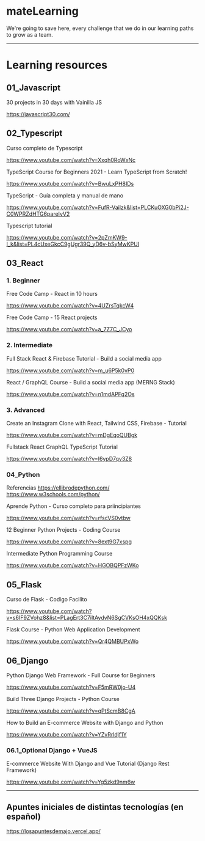 # mateLearning

We're going to save here, every challenge that we do in our learning paths to grow as a team.

---

# Learning resources

## 01_Javascript

30 projects in 30 days with Vainilla JS

https://javascript30.com/

## 02_Typescript

Curso completo de Typescript

https://www.youtube.com/watch?v=Xxqh0RoWxNc

TypeScript Course for Beginners 2021 - Learn TypeScript from Scratch!

https://www.youtube.com/watch?v=BwuLxPH8IDs

TypeScript - Guía completa y manual de mano

https://www.youtube.com/watch?v=FufR-Vailzk&list=PLCKuOXG0bPi2J-C0WPRZdHTG6pareIvV2

Typescript tutorial

https://www.youtube.com/watch?v=2pZmKW9-I_k&list=PL4cUxeGkcC9gUgr39Q_yD6v-bSyMwKPUI

## 03_React

### 1. Beginner

Free Code Camp - React in 10 hours

https://www.youtube.com/watch?v=4UZrsTqkcW4

Free Code Camp - 15 React projects

https://www.youtube.com/watch?v=a_7Z7C_JCyo

### 2. Intermediate

Full Stack React & Firebase Tutorial - Build a social media app

https://www.youtube.com/watch?v=m_u6P5k0vP0

React / GraphQL Course - Build a social media app (MERNG Stack)

https://www.youtube.com/watch?v=n1mdAPFq2Os

### 3. Advanced

Create an Instagram Clone with React, Tailwind CSS, Firebase - Tutorial

https://www.youtube.com/watch?v=mDgEqoQUBgk

Fullstack React GraphQL TypeScript Tutorial

https://www.youtube.com/watch?v=I6ypD7qv3Z8

### 04_Python

Referencias 
https://ellibrodepython.com/
https://www.w3schools.com/python/

Aprende Python - Curso completo para priincipiantes

https://www.youtube.com/watch?v=rfscVS0vtbw

12 Beginner Python Projects - Coding Course

https://www.youtube.com/watch?v=8ext9G7xspg

Intermediate Python Programming Course

https://www.youtube.com/watch?v=HGOBQPFzWKo

## 05_Flask

Curso de Flask - Codigo Facilito

https://www.youtube.com/watch?v=s6IF9ZVohz8&list=PLagErt3C7iltAydvN6SgCVKsOH4xQQKsk

Flask Course - Python Web Application Development

https://www.youtube.com/watch?v=Qr4QMBUPxWo

## 06_Django

Python Django Web Framework - Full Course for Beginners

https://www.youtube.com/watch?v=F5mRW0jo-U4

Build Three Django Projects - Python Course

https://www.youtube.com/watch?v=qPtScmB8CgA

How to Build an E-commerce Website with Django and Python

https://www.youtube.com/watch?v=YZvRrldjf1Y

### 06.1_Optional Django + VueJS

E-commerce Website With Django and Vue Tutorial (Django Rest Framework)

https://www.youtube.com/watch?v=Yg5zkd9nm6w

---

## Apuntes iniciales de distintas tecnologías (en español)

https://losapuntesdemajo.vercel.app/
